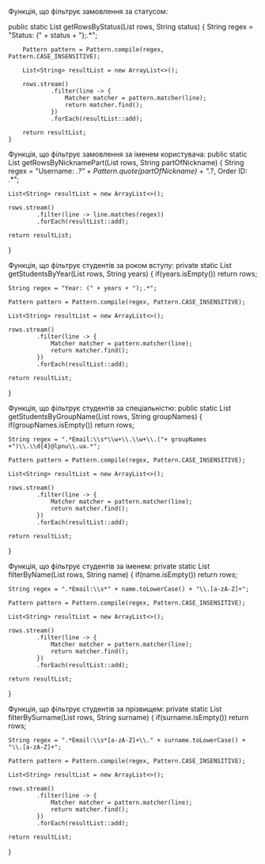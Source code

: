 Функція, що фільтрує замовлення за статусом:


public static List<String> getRowsByStatus(List<String> rows, String status) {
        String regex = "Status: (" + status + ");.*";

        Pattern pattern = Pattern.compile(regex, Pattern.CASE_INSENSITIVE);

        List<String> resultList = new ArrayList<>();

        rows.stream()
                .filter(line -> {
                    Matcher matcher = pattern.matcher(line);
                    return matcher.find();
                })
                .forEach(resultList::add);

        return resultList;
    }

Функція, що фільтрує замовлення за іменем користувача:
public static List<String> getRowsByNicknamePart(List<String> rows, String partOfNickname) {
    String regex = "Username: .*?" + Pattern.quote(partOfNickname) + ".*?, Order ID: .*";

    List<String> resultList = new ArrayList<>();

    rows.stream()
            .filter(line -> line.matches(regex))
            .forEach(resultList::add);

    return resultList;
}

Функція, що фільтрує студентів за роком вступу:
private static List<String> getStudentsByYear(List<String> rows, String years) {
    if(years.isEmpty())
        return rows;

    String regex = "Year: (" + years + ");.*";

    Pattern pattern = Pattern.compile(regex, Pattern.CASE_INSENSITIVE);

    List<String> resultList = new ArrayList<>();

    rows.stream()
            .filter(line -> {
                Matcher matcher = pattern.matcher(line);
                return matcher.find();
            })
            .forEach(resultList::add);

    return resultList;
}

Функція, що фільтрує студентів за спеціальністю:
public static List<String> getStudentsByGroupName(List<String> rows, String groupNames) {
    if(groupNames.isEmpty())
        return rows;

    String regex = ".*Email:\\s*\\w+\\.\\w+\\.("+ groupNames +")\\.\\d{4}@lpnu\\.ua.*";

    Pattern pattern = Pattern.compile(regex, Pattern.CASE_INSENSITIVE);

    List<String> resultList = new ArrayList<>();

    rows.stream()
            .filter(line -> {
                Matcher matcher = pattern.matcher(line);
                return matcher.find();
            })
            .forEach(resultList::add);

    return resultList;
}

Функція, що фільтрує студентів за іменем:
private static List<String> filterByName(List<String> rows, String name) {
    if(name.isEmpty())
        return rows;

    String regex = ".*Email:\\s*" + name.toLowerCase() + "\\.[a-zA-Z]+";

    Pattern pattern = Pattern.compile(regex, Pattern.CASE_INSENSITIVE);

    List<String> resultList = new ArrayList<>();

    rows.stream()
            .filter(line -> {
                Matcher matcher = pattern.matcher(line);
                return matcher.find();
            })
            .forEach(resultList::add);

    return resultList;
}

Функція, що фільтрує студентів за прізвищем:
private static List<String> filterBySurname(List<String> rows, String surname) {
    if(surname.isEmpty())
        return rows;

    String regex = ".*Email:\\s*[a-zA-Z]+\\." + surname.toLowerCase() + "\\.[a-zA-Z]+";

    Pattern pattern = Pattern.compile(regex, Pattern.CASE_INSENSITIVE);

    List<String> resultList = new ArrayList<>();

    rows.stream()
            .filter(line -> {
                Matcher matcher = pattern.matcher(line);
                return matcher.find();
            })
            .forEach(resultList::add);

    return resultList;
}
